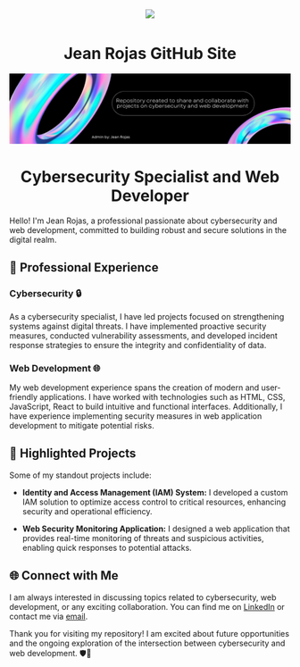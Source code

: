 #  <div align="center"> <img src="https://media.giphy.com/media/v1.Y2lkPTc5MGI3NjExazZ0cnFzMHFmZGx2aHk4Nm9wMDhvaGIydmI0M3BweGF1d2NucHl2bCZlcD12MV9zdGlja2Vyc19zZWFyY2gmY3Q9cw/RhGbWYqUJdPWM18zI6/giphy.gif" width="150" /> </div>  

# <center> Jean Rojas GitHub Site </center>


![Baner para el repositorio de GitHub](Banner_Github.png)

# <center> Cybersecurity Specialist and Web Developer

Hello! I'm Jean Rojas, a professional passionate about cybersecurity and web development, committed to building robust and secure solutions in the digital realm.

## 💼 Professional Experience

### Cybersecurity 🔒

As a cybersecurity specialist, I have led projects focused on strengthening systems against digital threats. I have implemented proactive security measures, conducted vulnerability assessments, and developed incident response strategies to ensure the integrity and confidentiality of data.

### Web Development 🌐

My web development experience spans the creation of modern and user-friendly applications. I have worked with technologies such as HTML, CSS, JavaScript, React to build intuitive and functional interfaces. Additionally, I have experience implementing security measures in web application development to mitigate potential risks.

## 🚀 Highlighted Projects

Some of my standout projects include:

- **Identity and Access Management (IAM) System:** I developed a custom IAM solution to optimize access control to critical resources, enhancing security and operational efficiency.

- **Web Security Monitoring Application:** I designed a web application that provides real-time monitoring of threats and suspicious activities, enabling quick responses to potential attacks.

## 🌐 Connect with Me

I am always interested in discussing topics related to cybersecurity, web development, or any exciting collaboration. You can find me on [LinkedIn]() or contact me via [email]().

Thank you for visiting my repository! I am excited about future opportunities and the ongoing exploration of the intersection between cybersecurity and web development. 🛡️🚀





<!--
**JeanRojasG/JeanRojasG** is a ✨ _special_ ✨ repository because its `README.md` (this file) appears on your GitHub profile.

Here are some ideas to get you started:

- 🔭 I’m currently working on ...
- 🌱 I’m currently learning ...
- 👯 I’m looking to collaborate on ...
- 🤔 I’m looking for help with ...
- 💬 Ask me about ...
- 📫 How to reach me: ...
- 😄 Pronouns: ...
- ⚡ Fun fact: ...
-->
